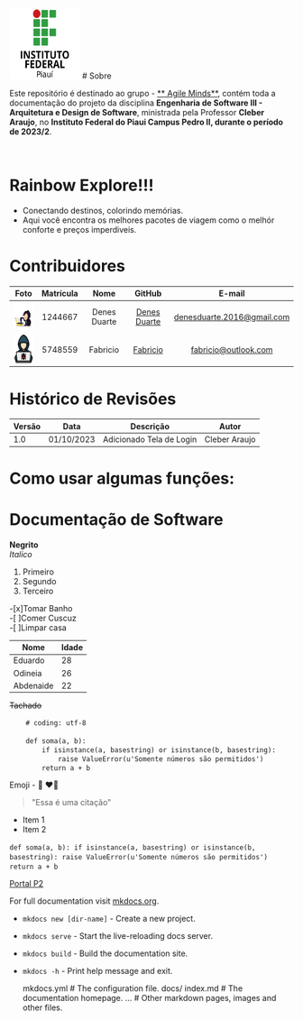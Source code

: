 <img src="./img/ifpi" width="125" height="125">
# Sobre

Este repositório é destinado ao grupo - [** Agile Minds**](https://github.com/karolKaroli/Rainbow-Explore.git), contém toda a documentação do   projeto da disciplina **Engenharia de Software III - Arquitetura e Design de Software**, ministrada pela Professor **Cleber Araujo**, no **Instituto Federal do Piaui Campus Pedro II, durante o período de 2023/2**.

<br />

# Rainbow Explore!!!
- Conectando destinos, colorindo memórias.
- Aqui você encontra os melhores pacotes de viagem como o melhór conforte e preços imperdiveis.


# Contribuidores

|Foto | Matrícula | Nome | GitHub | E-mail|
|:--:|:--:|:--:|:--:|:--:|
|<img src="./img/Octodex.jpg" width="50" height="50">| 1244667 | Denes Duarte | [Denes Duarte](https://github.com/DenesDuarte)|denesduarte.2016@gmail.com|
|<img src="./img/1320457.png" width="50" height="50">| 5748559 | Fabricio | [Fabricio](https://github.com/fabricio) |fabricio@outlook.com|

# Histórico de Revisões
|Versão | Data | Descrição | Autor | 
|-----|-----------|------|--------|
| 1.0  | 01/10/2023 | Adicionado Tela de Login| Cleber Araujo |

# Como usar algumas funções: 

# Documentação de Software

**Negrito**  
*Italico* 

1. Primeiro
2. Segundo
3. Terceiro  

-[x]Tomar Banho  
-[ ]Comer Cuscuz  
-[ ]Limpar casa 

|Nome |Idade|
|-----|-----|
|Eduardo|28| 
|Odineia|26|
|Abdenaide|22|

~~Tachado~~

```
    # coding: utf-8

    def soma(a, b):
        if isinstance(a, basestring) or isinstance(b, basestring):
            raise ValueError(u'Somente números são permitidos')
        return a + b
```

Emoji - :snake: :heart::rocket:

> "Essa é uma citação"

* Item 1
* Item 2

`def soma(a, b):
    if isinstance(a, basestring) or isinstance(b, basestring):
        raise ValueError(u'Somente números são permitidos')
    return a + b`

[Portal P2](https://www.portalp2.com)

For full documentation visit [mkdocs.org](https://www.mkdocs.org).


* `mkdocs new [dir-name]` - Create a new project.
* `mkdocs serve` - Start the live-reloading docs server.
* `mkdocs build` - Build the documentation site.
* `mkdocs -h` - Print help message and exit.

    mkdocs.yml    # The configuration file.
    docs/
        index.md  # The documentation homepage.
        ...       # Other markdown pages, images and other files.
